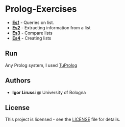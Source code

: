 # Prolog-Exercises

*   **[Es1](es1.pl)** - Queries on list.
*   **[Es2](es2.pl)** - Extracting information from a list
*   **[Es3](es3.pl)** - Compare lists
*   **[Es4](es4.pl)** - Creating lists

## Run
Any Prolog system, I used [TuProlog](https://apice.unibo.it/xwiki/bin/view/Tuprolog/)

## Authors
* **Igor Lirussi** @ University of Bologna

## License
This project is licensed - see the [LICENSE](LICENSE) file for details.
